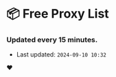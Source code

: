 # :package: Free Proxy List
### Updated every 15 minutes.

- Last updated: `2024-09-10 10:32`

:heart:

